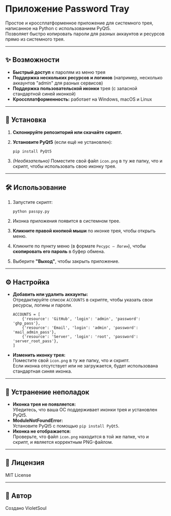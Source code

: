 # Приложение Password Tray

Простое и кроссплатформенное приложение для системного трея, написанное на Python с использованием PyQt5.  
Позволяет быстро копировать пароли для разных аккаунтов и ресурсов прямо из системного трея.

---

## ✨ Возможности

- **Быстрый доступ** к паролям из меню трея
- **Поддержка нескольких ресурсов и логинов** (например, несколько аккаунтов "admin" для разных сервисов)
- **Поддержка пользовательской иконки** трея (с запасной стандартной синей иконкой)
- **Кроссплатформенность:** работает на Windows, macOS и Linux

---

## 🚀 Установка

1. **Склонируйте репозиторий или скачайте скрипт.**
2. **Установите PyQt5** (если ещё не установлен):

    ```
    pip install PyQt5
    ```

3. *(Необязательно)* Поместите свой файл `icon.png` в ту же папку, что и скрипт, чтобы использовать свою иконку трея.

---

## 🛠️ Использование

1. Запустите скрипт:

    ```
    python passpy.py
    ```

2. Иконка приложения появится в системном трее.
3. **Кликните правой кнопкой мыши** по иконке трея, чтобы открыть меню.
4. Кликните по пункту меню (в формате `Ресурс — Логин`), чтобы **скопировать его пароль** в буфер обмена.
5. Выберите **"Выход"**, чтобы закрыть приложение.

---

## ⚙️ Настройка

- **Добавить или удалить аккаунты:**  
  Отредактируйте список `ACCOUNTS` в скрипте, чтобы указать свои ресурсы, логины и пароли.

    ```
    ACCOUNTS = [
        {'resource': 'GitHub', 'login': 'admin', 'password': 'ghp_pass'},
        {'resource': 'Email', 'login': 'admin', 'password': 'mail_admin_pass'},
        {'resource': 'Server', 'login': 'root', 'password': 'server_root_pass'},
    ]
    ```

- **Изменить иконку трея:**  
  Поместите свой `icon.png` в ту же папку, что и скрипт.  
  Если иконка отсутствует или не загружается, будет использована стандартная синяя иконка.

---

## 🐞 Устранение неполадок

- **Иконка трея не появляется:**  
  Убедитесь, что ваша ОС поддерживает иконки трея и установлен PyQt5.
- **ModuleNotFoundError:**  
  Установите PyQt5 с помощью `pip install PyQt5`.
- **Иконка не отображается:**  
  Проверьте, что файл `icon.png` находится в той же папке, что и скрипт, и является корректным PNG-файлом.

---

## 📄 Лицензия

MIT License

---

## 👤 Автор

Создано VioletSoul